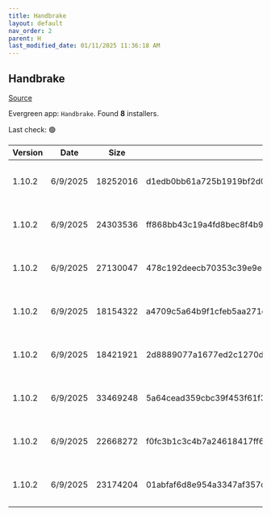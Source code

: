 ```yaml
---
title: Handbrake
layout: default
nav_order: 2
parent: H
last_modified_date: 01/11/2025 11:36:18 AM
---
```


## Handbrake

[Source](https://handbrake.fr/)

Evergreen app: `Handbrake`. Found **8** installers.

Last check: 🟢

| Version | Date     | Size     | Sha256                                                           | Architecture | InstallerType | Type | URI                                                                                                                                                                                                        |
| ------- | -------- | -------- | ---------------------------------------------------------------- | ------------ | ------------- | ---- | ---------------------------------------------------------------------------------------------------------------------------------------------------------------------------------------------------------- |
| 1.10.2  | 6/9/2025 | 18252016 | d1edb0bb61a725b1919bf2d0f17dad3de7b78b175cf3196b2b320eb3f50a07c3 | ARM64        | Default       | exe  | [https://github.com/HandBrake/HandBrake/releases/download/1.10.2/HandBrake-1.10.2-arm64-Win_GUI.exe](https://github.com/HandBrake/HandBrake/releases/download/1.10.2/HandBrake-1.10.2-arm64-Win_GUI.exe)   |
| 1.10.2  | 6/9/2025 | 24303536 | ff868bb43c19a4fd8bec8f4b9d83a756f6818cf4b229012715f35eb2416673cd | x64          | Default       | exe  | [https://github.com/HandBrake/HandBrake/releases/download/1.10.2/HandBrake-1.10.2-x86_64-Win_GUI.exe](https://github.com/HandBrake/HandBrake/releases/download/1.10.2/HandBrake-1.10.2-x86_64-Win_GUI.exe) |
| 1.10.2  | 6/9/2025 | 27130047 | 478c192deecb70353c39e9e7d0b196624ed9316ed275eead4871b5c353a305b3 | ARM64        | Default       | zip  | [https://github.com/HandBrake/HandBrake/releases/download/1.10.2/HandBrake-1.10.2-arm64-Win_GUI.zip](https://github.com/HandBrake/HandBrake/releases/download/1.10.2/HandBrake-1.10.2-arm64-Win_GUI.zip)   |
| 1.10.2  | 6/9/2025 | 18154322 | a4709c5a64b9f1cfeb5aa271d8081699b325e363e367b9619ef3449a33c9885b | ARM64        | Default       | zip  | [https://github.com/HandBrake/HandBrake/releases/download/1.10.2/HandBrakeCLI-1.10.2-win-aarch64.zip](https://github.com/HandBrake/HandBrake/releases/download/1.10.2/HandBrakeCLI-1.10.2-win-aarch64.zip) |
| 1.10.2  | 6/9/2025 | 18421921 | 2d8889077a1677ed2c1270d10eef0ac696f3e724d5a39f5925479ab7cb9ab269 | ARM64        | Default       | zip  | [https://github.com/HandBrake/HandBrake/releases/download/1.10.2/LibHB-1.10.2-win-aarch64.zip](https://github.com/HandBrake/HandBrake/releases/download/1.10.2/LibHB-1.10.2-win-aarch64.zip)               |
| 1.10.2  | 6/9/2025 | 33469248 | 5a64cead359cbc39f453f61f3a2c35748872690d4c3cc9f22b7c04bd8dda625d | x64          | Default       | zip  | [https://github.com/HandBrake/HandBrake/releases/download/1.10.2/HandBrake-1.10.2-x86_64-Win_GUI.zip](https://github.com/HandBrake/HandBrake/releases/download/1.10.2/HandBrake-1.10.2-x86_64-Win_GUI.zip) |
| 1.10.2  | 6/9/2025 | 22668272 | f0fc3b1c3c4b7a24618417ff6a1f50e2158ad9dab68717f7997c2ea3a5895004 | x86          | Default       | zip  | [https://github.com/HandBrake/HandBrake/releases/download/1.10.2/HandBrakeCLI-1.10.2-win-x86_64.zip](https://github.com/HandBrake/HandBrake/releases/download/1.10.2/HandBrakeCLI-1.10.2-win-x86_64.zip)   |
| 1.10.2  | 6/9/2025 | 23174204 | 01abfaf6d8e954a3347af357ce9c21867415316dafb31787c69f2bf9ab23d6ba | x86          | Default       | zip  | [https://github.com/HandBrake/HandBrake/releases/download/1.10.2/LibHB-1.10.2-win-x86_64.zip](https://github.com/HandBrake/HandBrake/releases/download/1.10.2/LibHB-1.10.2-win-x86_64.zip)                 |
